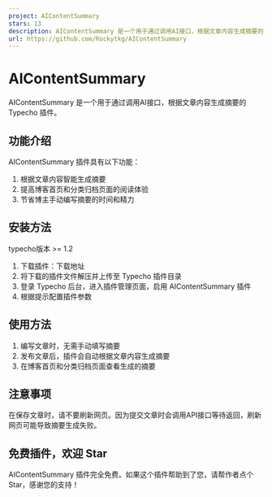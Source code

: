 ```yaml
---
project: AIContentSummary
stars: 13
description: AIContentSummary 是一个用于通过调用AI接口，根据文章内容生成摘要的 Typecho 插件
url: https://github.com/Rockytkg/AIContentSummary
---
```


AIContentSummary
================

AIContentSummary 是一个用于通过调用AI接口，根据文章内容生成摘要的 Typecho 插件。

功能介绍
----

AIContentSummary 插件具有以下功能：

1.  根据文章内容智能生成摘要
2.  提高博客首页和分类归档页面的阅读体验
3.  节省博主手动编写摘要的时间和精力

安装方法
----

typecho版本 >= 1.2

1.  下载插件：下载地址
2.  将下载的插件文件解压并上传至 Typecho 插件目录
3.  登录 Typecho 后台，进入插件管理页面，启用 AIContentSummary 插件
4.  根据提示配置插件参数

使用方法
----

1.  编写文章时，无需手动填写摘要
2.  发布文章后，插件会自动根据文章内容生成摘要
3.  在博客首页和分类归档页面查看生成的摘要

注意事项
----

在保存文章时，请不要刷新网页。因为提交文章时会调用API接口等待返回，刷新网页可能导致摘要生成失败。

免费插件，欢迎 Star
------------

AIContentSummary 插件完全免费。如果这个插件帮助到了您，请帮作者点个 Star，感谢您的支持！
